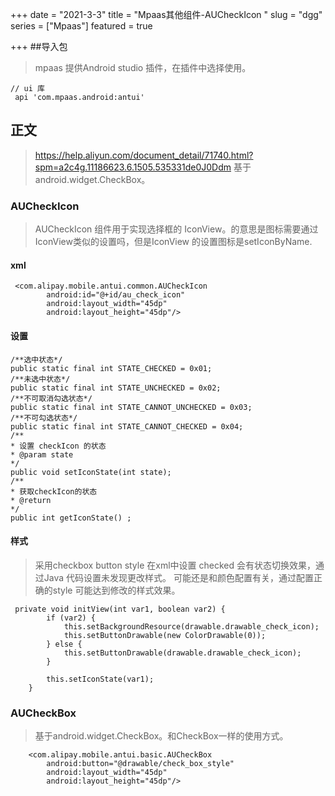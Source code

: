 +++
date = "2021-3-3"
title = "Mpaas其他组件-AUCheckIcon "
slug = "dgg"
series = ["Mpaas"]
featured = true

+++
##导入包
> mpaas 提供Android studio 插件，在插件中选择使用。
````aidl
// ui 库 
 api 'com.mpaas.android:antui'
````
## 正文
> https://help.aliyun.com/document_detail/71740.html?spm=a2c4g.11186623.6.1505.535331de0J0Ddm
> 基于android.widget.CheckBox。
### AUCheckIcon
> AUCheckIcon 组件用于实现选择框的 IconView。的意思是图标需要通过 IconView类似的设置吗，但是IconView 的设置图标是setIconByName.
#### xml 
````aidl
 <com.alipay.mobile.antui.common.AUCheckIcon
        android:id="@+id/au_check_icon"
        android:layout_width="45dp"
        android:layout_height="45dp"/>
````
#### 设置
 ````aidl
/**选中状态*/
public static final int STATE_CHECKED = 0x01;
/**未选中状态*/
public static final int STATE_UNCHECKED = 0x02;
/**不可取消勾选状态*/
public static final int STATE_CANNOT_UNCHECKED = 0x03;
/**不可勾选状态*/
public static final int STATE_CANNOT_CHECKED = 0x04;
/**
 * 设置 checkIcon 的状态
 * @param state
 */
public void setIconState(int state);
/**
 * 获取checkIcon的状态
 * @return
 */
public int getIconState() ;
````
#### 样式
> 采用checkbox button style 在xml中设置 checked 会有状态切换效果，通过Java 代码设置未发现更改样式。
> 可能还是和颜色配置有关，通过配置正确的style 可能达到修改的样式效果。

````aidl
 private void initView(int var1, boolean var2) {
        if (var2) {
            this.setBackgroundResource(drawable.drawable_check_icon);
            this.setButtonDrawable(new ColorDrawable(0));
        } else {
            this.setButtonDrawable(drawable.drawable_check_icon);
        }

        this.setIconState(var1);
    }
````

### AUCheckBox
> 基于android.widget.CheckBox。和CheckBox一样的使用方式。

````aidl
    <com.alipay.mobile.antui.basic.AUCheckBox
        android:button="@drawable/check_box_style"
        android:layout_width="45dp"
        android:layout_height="45dp"/>
````
